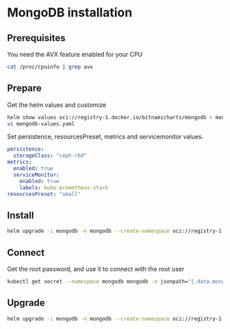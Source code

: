 # MongoDB installation

## Prerequisites

You need the AVX feature enabled for your CPU

```bash
cat /proc/cpuinfo | grep avx
```

## Prepare

Get the helm values and customize

```bash
helm show values oci://registry-1.docker.io/bitnamicharts/mongodb > mongodb-values.yaml
vi mongodb-values.yaml
```

Set persistence, resourcesPreset, metrics and servicemonitor values.

```yaml
persistence:
  storageClass: "ceph-rbd"
metrics:
  enabled: true
  serviceMonitor:
    enabled: true
    labels: kube-prometheus-stack
resourcesPreset: "small"
```

## Install

```bash
helm upgrade -i mongodb -n mongodb --create-namespace oci://registry-1.docker.io/bitnamicharts/mongodb -f mongodb-values.yaml
```

## Connect

Get the root password, and use it to connect with the root user

```bash
kubectl get secret --namespace mongodb mongodb -o jsonpath="{.data.mongodb-root-password}" | base64 -d
```

## Upgrade

```bash
helm upgrade -i mongodb -n mongodb --create-namespace oci://registry-1.docker.io/bitnamicharts/mongodb -f mongodb-values.yaml --set auth.rootPassword=<password>
```
